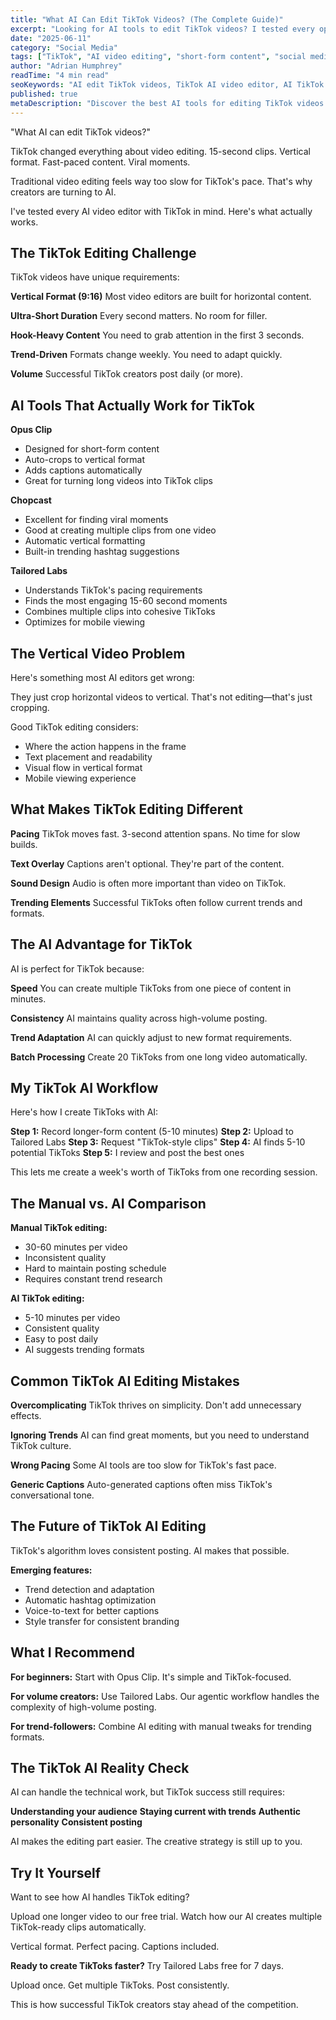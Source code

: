 ```yaml
---
title: "What AI Can Edit TikTok Videos? (The Complete Guide)"
excerpt: "Looking for AI tools to edit TikTok videos? I tested every option to find what actually works for short-form content."
date: "2025-06-11"
category: "Social Media"
tags: ["TikTok", "AI video editing", "short-form content", "social media", "content creation"]
author: "Adrian Humphrey"
readTime: "4 min read"
seoKeywords: "AI edit TikTok videos, TikTok AI video editor, AI TikTok editing, TikTok video editing AI"
published: true
metaDescription: "Discover the best AI tools for editing TikTok videos. Learn what works for short-form content and vertical video editing."
---
```


"What AI can edit TikTok videos?"

TikTok changed everything about video editing. 15-second clips. Vertical format. Fast-paced content. Viral moments.

Traditional video editing feels way too slow for TikTok's pace. That's why creators are turning to AI.

I've tested every AI video editor with TikTok in mind. Here's what actually works.

## The TikTok Editing Challenge

TikTok videos have unique requirements:

**Vertical Format (9:16)**
Most video editors are built for horizontal content.

**Ultra-Short Duration**
Every second matters. No room for filler.

**Hook-Heavy Content**
You need to grab attention in the first 3 seconds.

**Trend-Driven**
Formats change weekly. You need to adapt quickly.

**Volume**
Successful TikTok creators post daily (or more).

## AI Tools That Actually Work for TikTok

**Opus Clip**
- Designed for short-form content
- Auto-crops to vertical format
- Adds captions automatically
- Great for turning long videos into TikTok clips

**Chopcast**
- Excellent for finding viral moments
- Good at creating multiple clips from one video
- Automatic vertical formatting
- Built-in trending hashtag suggestions

**Tailored Labs**
- Understands TikTok's pacing requirements
- Finds the most engaging 15-60 second moments
- Combines multiple clips into cohesive TikToks
- Optimizes for mobile viewing

## The Vertical Video Problem

Here's something most AI editors get wrong:

They just crop horizontal videos to vertical. That's not editing—that's just cropping.

Good TikTok editing considers:
- Where the action happens in the frame
- Text placement and readability
- Visual flow in vertical format
- Mobile viewing experience

## What Makes TikTok Editing Different

**Pacing**
TikTok moves fast. 3-second attention spans. No time for slow builds.

**Text Overlay**
Captions aren't optional. They're part of the content.

**Sound Design**
Audio is often more important than video on TikTok.

**Trending Elements**
Successful TikToks often follow current trends and formats.

## The AI Advantage for TikTok

AI is perfect for TikTok because:

**Speed**
You can create multiple TikToks from one piece of content in minutes.

**Consistency**
AI maintains quality across high-volume posting.

**Trend Adaptation**
AI can quickly adjust to new format requirements.

**Batch Processing**
Create 20 TikToks from one long video automatically.

## My TikTok AI Workflow

Here's how I create TikToks with AI:

**Step 1:** Record longer-form content (5-10 minutes)
**Step 2:** Upload to Tailored Labs
**Step 3:** Request "TikTok-style clips"
**Step 4:** AI finds 5-10 potential TikToks
**Step 5:** I review and post the best ones

This lets me create a week's worth of TikToks from one recording session.

## The Manual vs. AI Comparison

**Manual TikTok editing:**
- 30-60 minutes per video
- Inconsistent quality
- Hard to maintain posting schedule
- Requires constant trend research

**AI TikTok editing:**
- 5-10 minutes per video
- Consistent quality
- Easy to post daily
- AI suggests trending formats

## Common TikTok AI Editing Mistakes

**Overcomplicating**
TikTok thrives on simplicity. Don't add unnecessary effects.

**Ignoring Trends**
AI can find great moments, but you need to understand TikTok culture.

**Wrong Pacing**
Some AI tools are too slow for TikTok's fast pace.

**Generic Captions**
Auto-generated captions often miss TikTok's conversational tone.

## The Future of TikTok AI Editing

TikTok's algorithm loves consistent posting. AI makes that possible.

**Emerging features:**
- Trend detection and adaptation
- Automatic hashtag optimization
- Voice-to-text for better captions
- Style transfer for consistent branding

## What I Recommend

**For beginners:** Start with Opus Clip. It's simple and TikTok-focused.

**For volume creators:** Use Tailored Labs. Our agentic workflow handles the complexity of high-volume posting.

**For trend-followers:** Combine AI editing with manual tweaks for trending formats.

## The TikTok AI Reality Check

AI can handle the technical work, but TikTok success still requires:

**Understanding your audience**
**Staying current with trends**
**Authentic personality**
**Consistent posting**

AI makes the editing part easier. The creative strategy is still up to you.

## Try It Yourself

Want to see how AI handles TikTok editing?

Upload one longer video to our free trial. Watch how our AI creates multiple TikTok-ready clips automatically.

Vertical format. Perfect pacing. Captions included.

**Ready to create TikToks faster?** Try Tailored Labs free for 7 days.

Upload once. Get multiple TikToks. Post consistently.

This is how successful TikTok creators stay ahead of the competition.